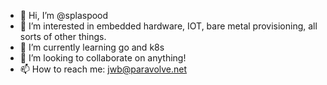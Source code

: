 - 👋 Hi, I’m @splaspood
- 👀 I’m interested in embedded hardware, IOT, bare metal provisioning, all sorts of other things.
- 🌱 I’m currently learning go and k8s
- 💞️ I’m looking to collaborate on anything!
- 📫 How to reach me:  jwb@paravolve.net
